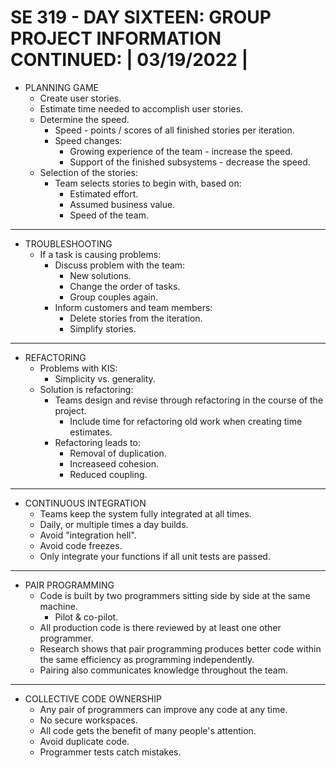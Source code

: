 # **SE 319 - DAY SIXTEEN: GROUP PROJECT INFORMATION CONTINUED: | 03/19/2022 |**

* PLANNING GAME
    * Create user stories.
    * Estimate time needed to accomplish user stories.
    * Determine the speed.
        * Speed - points / scores of all finished stories per iteration.
        * Speed changes:
            * Growing experience of the team - increase the speed.
            * Support of the finished subsystems - decrease the speed.
    * Selection of the stories:
        * Team selects stories to begin with, based on:
            * Estimated effort.
            * Assumed business value.
            * Speed of the team.

---
* TROUBLESHOOTING
    * If a task is causing problems:
        * Discuss problem with the team:
            * New solutions.
            * Change the order of tasks.
            * Group couples again.
        * Inform customers and team members:
            * Delete stories from the iteration.
            * Simplify stories.

---
* REFACTORING
    * Problems with KIS:
        * Simplicity vs. generality.
    * Solution is refactoring:
        * Teams design and revise through refactoring in the course of the project.
            * Include time for refactoring old work when creating time estimates.
        * Refactoring leads to:
            * Removal of duplication.
            * Increaseed cohesion.
            * Reduced coupling.

---
* CONTINUOUS INTEGRATION
    * Teams keep the system fully integrated at all times.
    * Daily, or multiple times a day builds.
    * Avoid "integration hell".
    * Avoid code freezes.
    * Only integrate your functions if all unit tests are passed.

---
* PAIR PROGRAMMING
    * Code is built by two programmers sitting side by side at the same machine.
        * Pilot & co-pilot.
    * All production code is there reviewed by at least one other programmer.
    * Research shows that pair programming produces better code within the same efficiency as programming independently. 
    * Pairing also communicates knowledge throughout the team.

---
* COLLECTIVE CODE OWNERSHIP
    * Any pair of programmers can improve any code at any time.
    * No secure workspaces.
    * All code gets the benefit of many people's attention.
    * Avoid duplicate code.
    * Programmer tests catch mistakes.